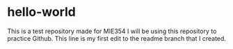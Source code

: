 # hello-world
This is a test repository made for MIE354
I will be using this repository to practice Github. This line is my first edit to the readme branch that I created.
